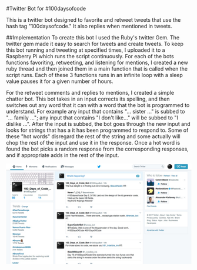 #Twitter Bot for #100daysofcode

This is a twitter bot designed to favorite and retweet tweets that use the hash tag "100daysofcode." It also replies when mentioned in tweets.

##Implementation
To create this bot I used the Ruby's twitter Gem.  The twitter gem made it easy to search for tweets and create tweets.  To keep this bot running and tweeting at specified times, I uploaded it to a Raspberry Pi which runs the script continuously.  For each of the bots functions favoriting, retweeting, and listening for mentions, I created a new ruby thread and then joined them in a main function that is called when the script runs.  Each of these 3 functions runs in an infinite loop with a sleep value pauses it for a given number of hours.

For the retweet comments and replies to mentions, I created a simple chatter bot.  This bot takes in an input corrects its spelling, and then switches out any word that it can with a word that the bot is programmed to understand.  For example any input that contains "... sister ..." is subbed to "... family ..."; any input that contains "I don't like..." will be subbed to "I dislike ...".  After the input is subbed, the bot goes through the new input and looks for strings that has a it has been programmed to respond to.  Some of these "hot words" disregard the rest of the string and some actually will chop the rest of the input and use it in the response.  Once a hot word is found the bot picks a random response from the corresponding responses, and if appropriate adds in the rest of the input.

![image](./pic_one.jpeg)

